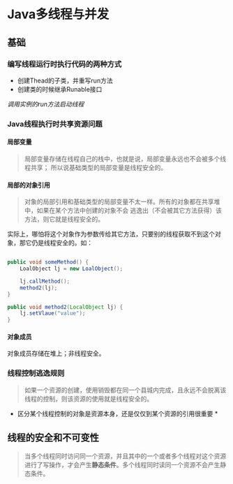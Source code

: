 # Java多线程与并发

## 基础

### 编写线程运行时执行代码的两种方式
- 创建Thead的子类，并重写run方法
- 创建类的时候继承Runable接口 

*调用实例的run方法启动线程*

### Java线程执行时共享资源问题

#### 局部变量
> 局部变量存储在线程自己的栈中，也就是说，局部变量永远也不会被多个线程共享；
> 所以说基础类型的局部变量是线程安全的。

#### 局部的对象引用

> 对象的局部引用和基础类型的局部变量不太一样。所有的对象都在共享堆中，如果在某个方法中创建的对象不会
> 逃逸出（不会被其它方法获得）该方法，则它就是线程安全的。

实际上，哪怕将这个对象作为参数传给其它方法，只要别的线程获取不到这个对象，那它仍是线程安全的。如：
``` java

public void someMethod() {
	LoalObject lj = new LoalObject();

	lj.callMethod();
	method2(lj);
}

public void method2(LocalObject lj) {
	lj.setVlaue("value");
}

```
#### 对象成员

对象成员存储在堆上；非线程安全。

### 线程控制逃逸规则

> 如果一个资源的创建，使用销毁都在同一个县城内完成，且永远不会脱离该线程的控制，则该资源的使用就是线程安全的。

* 区分某个线程控制的对象是资源本身，还是仅仅到某个资源的引用很重要 *

## 线程的安全和不可变性
> 当多个线程同时访问同一个资源，并且其中的一个或者多个线程对这个资源进行了写操作，才会产生**静态条件**。多个线程同时读同一个资源不会产生静态条件。
